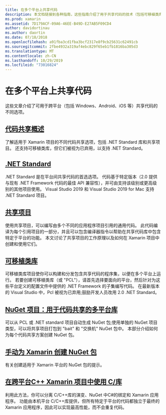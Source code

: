 ```yaml
---
title: 在多个平台上共享代码
description: 本文档链接到各种指南，这些指南介绍了用于共享代码的技术（包括可移植类库、共享项目、.NET Standard 和 NuGet）。
ms.prod: xamarin
ms.assetid: 7D179ACF-09A6-46EE-B49D-E27AB5F09CD4
author: davidortinau
ms.author: daortin
ms.date: 07/18/2018
ms.openlocfilehash: a91fba3cd1fba3bcf2317e8f9cb25631c62491cb
ms.sourcegitcommit: 2fbe4932a319af4ebc829f65eb1fb1816ba305d3
ms.translationtype: MT
ms.contentlocale: zh-CN
ms.lasthandoff: 10/29/2019
ms.locfileid: "73016824"
---
```

# <a name="sharing-code-on-multiple-platforms"></a>在多个平台上共享代码

这些文章介绍了可用于跨平台（包括 Windows、Android、iOS 等）共享代码的不同选项。

## <a name="code-sharing-overviewcode-sharingmd"></a>[代码共享概述](code-sharing.md)

了解适用于 Xamarin 项目的不同代码共享选项，包括 .NET Standard 库和共享项目。 还支持可移植类库，但它们被视为已弃用，以支持 .NET Standard。

## <a name="net-standardcross-platformapp-fundamentalsnet-standardmd"></a>[.NET Standard](~/cross-platform/app-fundamentals/net-standard.md)

.NET Standard 是在平台间共享代码的首选选项。 代码基于特定版本（2.0 提供与现有 .NET Framework 代码的最佳 API 兼容性），并可由支持该级别或更高级别的其他项目使用。 Visual Studio 2019 和 Visual Studio 2019 for Mac 支持 .NET Standard 项目。

## <a name="shared-projectscross-platformapp-fundamentalsshared-projectsmd"></a>[共享项目](~/cross-platform/app-fundamentals/shared-projects.md)

使用共享项目，可以编写由多个不同的应用程序项目引用的通用代码。 此代码编译为每个引用项目的一部分，并且可以包含编译器指令以帮助在共享代码库中包含特定于平台的功能。 本文讨论了共享项目的工作原理以及如何在 Xamarin 项目中创建和使用它们。

## <a name="portable-class-librariescross-platformapp-fundamentalspclmd"></a>[可移植类库](~/cross-platform/app-fundamentals/pcl.md)

可移植类库项目使你可以构建和分发包含共享代码的程序集，以便在多个平台上运行。 若要创建可移植类库（或 "PCL"），请首先选择要面向的平台，然后针对为这些平台定义的配置文件中提供的 .NET Framework 的子集编写代码。 在最新版本的 Visual Studio 中，Pcl 被视为已弃用;鼓励开发人员改用 2.0 .NET Standard。

## <a name="nuget-projects-multiplatform-libraries-for-code-sharingcross-platformapp-fundamentalsnuget-multiplatform-librariesindexmd"></a>[NuGet 项目：用于代码共享的多平台库](~/cross-platform/app-fundamentals/nuget-multiplatform-libraries/index.md)

可以从 PCL 或 .NET standard 项目自动生成 NuGet 包;使用单独的 NuGet 项目类型，可以将共享项目打包到 "bait" 和 "交换机" NuGet 包中。 本部分介绍如何为每个代码共享方案创建 NuGet 包。

## <a name="manually-creating-nuget-packages-for-xamarincross-platformapp-fundamentalsnuget-manualmd"></a>[手动为 Xamarin 创建 NuGet 包](~/cross-platform/app-fundamentals/nuget-manual.md)

有关创建适用于 Xamarin 平台的 NuGet 包的提示。

## <a name="use-cc-libraries-in-cross-platform-xamarin-projectscross-platformcppindexmd"></a>[在跨平台C++ Xamarin 项目中使用 C/库](~/cross-platform/cpp/index.md)

利用此方法，你可以分离 C/C++库的演变、NuGet 中C#的绑定和 Xamarin 应用程序。 功能由本机平台 C/C++库提供，但所有特定于平台的代码都独立于最终的 Xamarin 应用程序，因此可以实现最高性能，而不会重复代码。 
